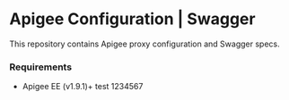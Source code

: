 # Apigee Configuration | Swagger

This repository contains Apigee proxy configuration and Swagger specs.

### Requirements
- Apigee EE (v1.9.1)+
test 1234567
